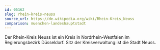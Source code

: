 ```yaml
---
id: 05162
slug: rhein-kreis-neuss
source_url: https://de.wikipedia.org/wiki/Rhein-Kreis_Neuss
comparison: muenchen-landeshauptstadt
---
```


Der Rhein-Kreis Neuss ist ein Kreis in Nordrhein-Westfalen im Regierungsbezirk Düsseldorf. Sitz der Kreisverwaltung ist die Stadt Neuss.
